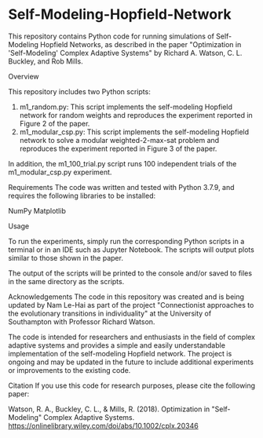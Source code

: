 # Self-Modeling-Hopfield-Network

This repository contains Python code for running simulations of Self-Modeling Hopfield Networks, as described in the paper "Optimization in 'Self-Modeling' Complex Adaptive Systems" by Richard A. Watson, C. L. Buckley, and Rob Mills.

Overview

This repository includes two Python scripts:

1. m1_random.py: This script implements the self-modeling Hopfield network for random weights and reproduces the experiment reported in Figure 2 of the paper.
2. m1_modular_csp.py: This script implements the self-modeling Hopfield network to solve a modular weighted-2-max-sat problem and reproduces the experiment reported in Figure 3 of the paper.

In addition, the m1_100_trial.py script runs 100 independent trials of the m1_modular_csp.py experiment.

Requirements
The code was written and tested with Python 3.7.9, and requires the following libraries to be installed:

NumPy
Matplotlib

Usage

To run the experiments, simply run the corresponding Python scripts in a terminal or in an IDE such as Jupyter Notebook. The scripts will output plots similar to those shown in the paper.

The output of the scripts will be printed to the console and/or saved to files in the same directory as the scripts.

Acknowledgements
The code in this repository was created and is being updated by Nam Le-Hai as part of the project "Connectionist approaches to the evolutionary transitions in individuality" at the University of Southampton with Professor Richard Watson.

The code is intended for researchers and enthusiasts in the field of complex adaptive systems and provides a simple and easily understandable implementation of the self-modeling Hopfield network. The project is ongoing and may be updated in the future to include additional experiments or improvements to the existing code.

Citation
If you use this code for research purposes, please cite the following paper:

Watson, R. A., Buckley, C. L., & Mills, R. (2018). Optimization in "Self-Modeling" Complex Adaptive Systems. https://onlinelibrary.wiley.com/doi/abs/10.1002/cplx.20346

